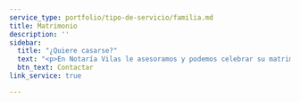 ```yaml
---
service_type: portfolio/tipo-de-servicio/familia.md
title: Matrimonio
description: ''
sidebar:
  title: "¿Quiere casarse?"
  text: "<p>En Notaría Vilas le asesoramos y podemos celebrar su matrimonio.</p>"
  btn_text: Contactar
link_service: true

---
```

